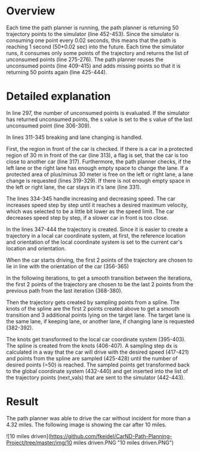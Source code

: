 # Overview
Each time the path planner is running, the path planner is returning 50 trajectory points to the simulator (line 452-453). Since the simulator is consuming one point every 0.02 seconds, this means that the path is reaching 1 second (50*0.02 sec) into the future.
Each time the simulator runs, it consumes only some points of the trajectory and returns the list of unconsumed points (line 275-276). The path planner reuses the unconsumed points (line 409-415) and adds missing points so that it is returning 50 points again (line 425-444).
# Detailed explanation
In line 297, the number of unconsumed points is evaluated. If the simulator has returned unconsumed points, the s value is set to the s value of the last unconsumed point (line 306-309).

In lines 311-345 breaking and lane changing is handled.

First, the region in front of the car is checked. If there is a car in a protected region of 30 m in front of the car (line 313), a flag is set, that the car is too close to another car (line 317). Furthermore, the path planner checks, if the left lane or the right lane has enough empty space to change the lane. If a protected area of plus/minus 30 meter is free on the left or right lane, a lane change is requested (lines 319-329). If there is not enough empty space in the left or right lane, the car stays in it's lane (line 331).

The lines 334-345 handle increasing and decreasing speed. The car increases speed step by step until it reaches a desired maximum velocity, which was selected to be a little bit lower as the speed limit. The car decreases speed step by step, if a slower car in front is too close.

In the lines 347-444 the trajectory is created. Since it is easier to create a trajectory in a local car coordinate system, at first, the reference location and orientation of the local coordinate system is set to the current car's location and orientation. 

When the car starts driving, the first 2 points of the trajectory are chosen to lie in line with the orientation of the car (356-365)

In the following iterations, to get a smooth transition between the iterations, the first 2 points of the trajectory are chosen to be the last 2 points from the previous path from the last iteration (368-380).

Then the trajectory gets created by sampling points from a spline. The knots of the spline are the first 2 points created above to get a smooth transition and 3 additional points lying on the target lane. The target lane is the same lane, if keeping lane, or another lane, if changing lane is requested (382-392).

The knots get transformed to the local car coordinate system (395-403). The spline is created from the knots (406-407). A sampling step dx is calculated in a way that the car will drive with the desired speed (417-421) and points from the spline are sampled (425-428) until the number of desired points (=50) is reached.  The sampled points get transformed back to the global coordinate system (432-440) and get inserted into the list of the trajectory points (next_vals) that are sent to the simulator (442-443).

# Result
The path planner was able to drive the car without incident for more than a 4.32 miles. The following image is showing the car after 10 miles.

![10 miles driven](https://github.com/fkeidel/CarND-Path-Planning-Project/tree/master/img/10 miles driven.PNG "10 miles driven.PNG")
